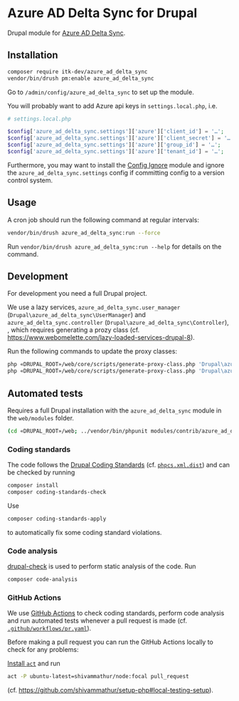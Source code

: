 # Azure AD Delta Sync for Drupal

Drupal module for [Azure AD Delta Sync](https://github.com/itk-dev/azure-ad-delta-sync).

## Installation

```sh
composer require itk-dev/azure_ad_delta_sync
vendor/bin/drush pm:enable azure_ad_delta_sync
```

Go to `/admin/config/azure_ad_delta_sync` to set up the module.

You will probably want to add Azure api keys in `settings.local.php`, i.e.

```php
# settings.local.php

$config['azure_ad_delta_sync.settings']['azure']['client_id'] = '…';
$config['azure_ad_delta_sync.settings']['azure']['client_secret'] = '…';
$config['azure_ad_delta_sync.settings']['azure']['group_id'] = '…';
$config['azure_ad_delta_sync.settings']['azure']['tenant_id'] = '…';
```

Furthermore, you may want to install the [Config
Ignore](https://www.drupal.org/project/config_ignore) module and ignore the
`azure_ad_delta_sync.settings` config if committing config to a version control
system.

## Usage

A cron job should run the following command at regular intervals:

```sh
vendor/bin/drush azure_ad_delta_sync:run --force
```

Run `vendor/bin/drush azure_ad_delta_sync:run --help` for details on the command.

## Development

For development you need a full Drupal project.

We use a lazy services, `azure_ad_delta_sync.user_manager`
(`Drupal\azure_ad_delta_sync\UserManager`) and `azure_ad_delta_sync.controller`
(`Drupal\azure_ad_delta_sync\Controller`), , which requires generating a prozy
class (cf. <https://www.webomelette.com/lazy-loaded-services-drupal-8>).

Run the following commands to update the proxy classes:

```sh
php «DRUPAL_ROOT»/web/core/scripts/generate-proxy-class.php 'Drupal\azure_ad_delta_sync\UserManager' web/modules/contrib/azure_ad_delta_sync/src
php «DRUPAL_ROOT»/web/core/scripts/generate-proxy-class.php 'Drupal\azure_ad_delta_sync\Controller web/modules/contrib/azure_ad_delta_sync/src
```

## Automated tests

Requires a full Drupal installation with the `azure_ad_delta_sync` module in the
`web/modules` folder.

```sh
(cd «DRUPAL_ROOT»/web; ../vendor/bin/phpunit modules/contrib/azure_ad_delta_sync/tests/src/Functional)
```

### Coding standards

The code follows the [Drupal Coding
Standards](https://www.drupal.org/docs/develop/standards) (cf.
[`phpcs.xml.dist`](phpcs.xml.dist)) and can be checked by running

```sh
composer install
composer coding-standards-check
```

Use

```sh
composer coding-standards-apply
```

to automatically fix some coding standard violations.

### Code analysis

[drupal-check](https://github.com/mglaman/drupal-check) is used to perform
static analysis of the code. Run

```sh
composer code-analysis
```

### GitHub Actions

We use [GitHub Actions](https://github.com/features/actions) to check coding
standards, perform code analysis and run automated tests whenever a pull request
is made (cf. [`.github/workflows/pr.yaml`](.github/workflows/pr.yaml)).

Before making a pull request you can run the GitHub Actions locally to check for
any problems:

[Install `act`](https://github.com/nektos/act#installation) and run

```sh
act -P ubuntu-latest=shivammathur/node:focal pull_request
```

(cf. <https://github.com/shivammathur/setup-php#local-testing-setup>).
